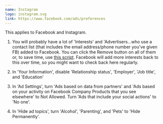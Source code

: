 ```yaml
---
name: Instagram
logo: instagram.svg
link: https://www.facebook.com/ads/preferences
---
```

This applies to Facebook and Instagram.

1. You will probably have a lot of 'Interests' and 'Advertisers…who use a contact list (that includes the email address/phone number you've given FB) added to Facebook. You can click the Remove button on all of them or, to save time, use [this script](https://gist.github.com/edjw/8f398366bcf98bec09d282b79c030edd). Facebook will add more interests back to this over time, so you might want to check back here regularly.

1. In 'Your Information', disable 'Relationship status', 'Employer', 'Job title', and 'Education'

1. In 'Ad Settings', turn 'Ads based on data from partners' and 'Ads based on your activity on Facebook Company Products that you see elsewhere' to Not Allowed. Turn 'Ads that include your social actions' to 'No one'.

1. In 'Hide ad topics', turn 'Alcohol', 'Parenting', and 'Pets' to 'Hide Permanently'.